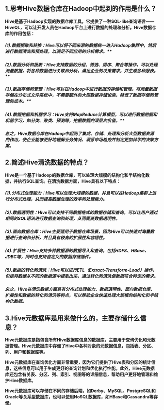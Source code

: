 ## 1.思考Hive数据仓库在Hadoop中起到的作用是什么？

**Hive是基于Hadoop实现的数据仓库工具，它提供了一种SQL-like查询语言——HiveQL，可以让开发人员在Hadoop平台上进行数据的处理和分析。Hive数据仓库的作用包括：**

##### (**1).数据提取和转换：Hive可以将不同来源的数据统一进入Hadoop集群中，然后进行数据清洗和预处理，以满足不同应用的分析需求。****

##### **(2).数据分析和报表：Hive支持数据的分组、筛选、排序、聚合等操作，可以处理海量数据，将各种数据进行关联和分析，满足企业的决策需求，并生成各种报表。****

##### **(3).数据存储和管理：Hive可以在Hadoop中进行数据的存储和管理，将海量数据存储在分布式文件系统中，不需要额外的大型数据存储设施，降低了数据存储和管理的成本。****

##### **(4).数据挖掘和机器学习：Hive支持MapReduce计算模型，可以进行数据挖掘和机器学习，如分类、聚类、预测等，挖掘数据的深层次价值。****

##### **总之，Hive数据仓库在Hadoop中起到了集成、存储、处理和分析大型数据资源的作用，使企业能够更好地理解业务情况、洞悉市场趋势并制定更加科学的决策方案。**



## 2.简述Hive清洗数据的特点？

**Hive是一个基于Hadoop的数据仓库，可以处理大规模的结构化和半结构化数据，并执行SQL查询。在清洗数据方面，Hive具有以下特点：**

##### (1).**分布式处理能力：Hive可以处理大规模的数据，并且可以在Hadoop集群上进行分布式处理，从而提高数据处理的效率和处理能力。**

##### (2).**数据透明性：Hive可以支持不同数据格式的数据存储和查询，可以让用户通过相同的SQL语法进行数据查询和处理，从而提高数据透明性。**

##### (3).**面向数据仓库：Hive主要适用于数据仓库场景，因为Hive可以快速对海量数据进行查询和分析，并且具有较高的扩展性和容错性。**

##### (4).**扩展性：Hive支持多种数据源的数据导入和查询，包括HDFS、HBase、JDBC等，同时也支持自定义的数据存储插件。**

##### (5).**数据的转化和清洗：Hive可以进行ETL（Extract-Transform-Load）操作，包括将数据从不同的数据源中提取出来，通过转化和清洗使数据符合特定的需求。**

##### **总之，Hive在清洗数据方面具有分布式处理能力、数据透明性、面向数据仓库、扩展性和数据的转化和清洗等特点，可以帮助企业快速处理大规模的结构化和半结构化数据。**



## 3.Hive元数据库是用来做什么的，主要存储什么信息？

**Hive元数据库是指包含所有Hive数据库信息的数据库，主要用于查询优化和元数据管理。Hive元数据库中存储了Hive中各种对象的元数据信息，包括表、分区、列、用户和数据库等。**

**Hive元数据库在查询优化方面非常重要，因为它们提供了Hive表和分区的统计信息，这些信息可以用于生成更好的查询计划和优化执行性能。此外，Hive元数据库还包含有关表、分区、列、索引、视图等的详细信息，帮助用户更好地管理和维护Hive数据库。**

**Hive元数据库可以存储在不同的存储后端，如Derby、MySQL、PostgreSQL和Oracle等关系型数据库，也可以使用NoSQL数据库，如HBase和Cassandra等存储。**